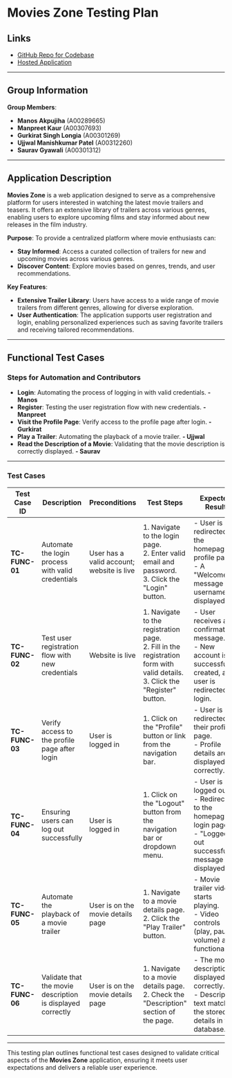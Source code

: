 # **Movies Zone Testing Plan**

## **Links**
- [GitHub Repo for Codebase](https://github.com/manosakpujiha/movies-zone)
- [Hosted Application](https://manos-movieszone.netlify.app/)

---

## **Group Information**

**Group Members**:
- **Manos Akpujiha** (A00289665)
- **Manpreet Kaur** (A00307693)
- **Gurkirat Singh Longia** (A00301269)
- **Ujjwal Manishkumar Patel** (A00312260)
- **Saurav Gyawali** (A00301312)

---

## **Application Description**

**Movies Zone** is a web application designed to serve as a comprehensive platform for users interested in watching the latest movie trailers and teasers. It offers an extensive library of trailers across various genres, enabling users to explore upcoming films and stay informed about new releases in the film industry.

**Purpose**:
To provide a centralized platform where movie enthusiasts can:
- **Stay Informed**: Access a curated collection of trailers for new and upcoming movies across various genres.
- **Discover Content**: Explore movies based on genres, trends, and user recommendations.

**Key Features**:
- **Extensive Trailer Library**: Users have access to a wide range of movie trailers from different genres, allowing for diverse exploration.
- **User Authentication**: The application supports user registration and login, enabling personalized experiences such as saving favorite trailers and receiving tailored recommendations.

---

## **Functional Test Cases**

### **Steps for Automation and Contributors**
- **Login**: Automating the process of logging in with valid credentials. **- Manos**
- **Register**: Testing the user registration flow with new credentials. **- Manpreet**
- **Visit the Profile Page**: Verify access to the profile page after login. **- Gurkirat**
- **Play a Trailer**: Automating the playback of a movie trailer. **- Ujjwal**
- **Read the Description of a Movie**: Validating that the movie description is correctly displayed. **- Saurav**

---

### **Test Cases**

| **Test Case ID** | **Description**                                | **Preconditions**                       | **Test Steps**                                                                                                                                   | **Expected Result**                                                                                                      |
|-------------------|-----------------------------------------------|-----------------------------------------|------------------------------------------------------------------------------------------------------------------------------------------------|--------------------------------------------------------------------------------------------------------------------------|
| **TC-FUNC-01**    | Automate the login process with valid credentials | User has a valid account; website is live | 1. Navigate to the login page.<br>2. Enter valid email and password.<br>3. Click the "Login" button.                                         | - User is redirected to the homepage or profile page.<br>- A "Welcome" message or username is displayed.                 |
| **TC-FUNC-02**    | Test user registration flow with new credentials | Website is live                         | 1. Navigate to the registration page.<br>2. Fill in the registration form with valid details.<br>3. Click the "Register" button.             | - User receives a confirmation message.<br>- New account is successfully created, and user is redirected to login.       |
| **TC-FUNC-03**    | Verify access to the profile page after login  | User is logged in                       | 1. Click on the "Profile" button or link from the navigation bar.                                                                             | - User is redirected to their profile page.<br>- Profile details are displayed correctly.                                |
| **TC-FUNC-04**    | Ensuring users can log out successfully        | User is logged in                       | 1. Click on the "Logout" button from the navigation bar or dropdown menu.                                                                     | - User is logged out.<br>- Redirected to the homepage or login page.<br>- "Logged out successfully" message displayed.   |
| **TC-FUNC-05**    | Automate the playback of a movie trailer       | User is on the movie details page       | 1. Navigate to a movie details page.<br>2. Click the "Play Trailer" button.                                                                  | - Movie trailer video starts playing.<br>- Video controls (play, pause, volume) are functional.                          |
| **TC-FUNC-06**    | Validate that the movie description is displayed correctly | User is on the movie details page       | 1. Navigate to a movie details page.<br>2. Check the "Description" section of the page.                                                      | - The movie description is displayed correctly.<br>- Description text matches the stored details in the database.         |

---

This testing plan outlines functional test cases designed to validate critical aspects of the **Movies Zone** application, ensuring it meets user expectations and delivers a reliable user experience.
